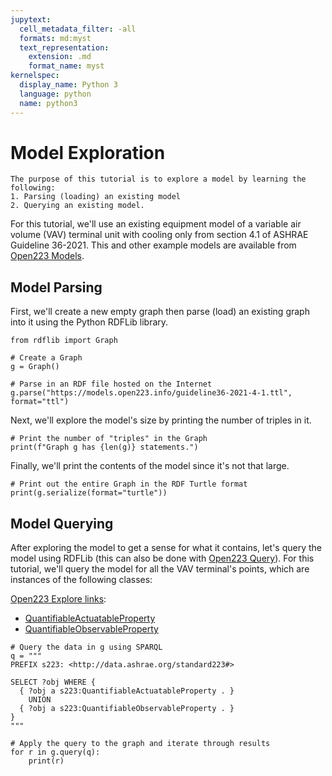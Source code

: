 ```yaml
---
jupytext:
  cell_metadata_filter: -all
  formats: md:myst
  text_representation:
    extension: .md
    format_name: myst
kernelspec:
  display_name: Python 3
  language: python
  name: python3
---
```


# Model Exploration

```{note}
The purpose of this tutorial is to explore a model by learning the following:
1. Parsing (loading) an existing model
2. Querying an existing model.
```

For this tutorial, we'll use an existing equipment model of a variable air volume (VAV) terminal unit with cooling only from section 4.1 of ASHRAE Guideline 36-2021. This and other example models are available from [Open223 Models](open223-resources).

## Model Parsing

First, we'll create a new empty graph then parse (load) an existing graph into it using the Python RDFLib library.

```{code-cell}
from rdflib import Graph

# Create a Graph
g = Graph()

# Parse in an RDF file hosted on the Internet
g.parse("https://models.open223.info/guideline36-2021-4-1.ttl", format="ttl")
```

Next, we'll explore the model's size by printing the number of triples in it.

```{code-cell}
# Print the number of "triples" in the Graph
print(f"Graph g has {len(g)} statements.")
```

Finally, we'll print the contents of the model since it's not that large.

```{code-cell}
# Print out the entire Graph in the RDF Turtle format
print(g.serialize(format="turtle"))
```

## Model Querying

After exploring the model to get a sense for what it contains, let's query the model using RDFLib (this can also be done with [Open223 Query](open223-resources)). For this tutorial, we'll query the model for all the VAV terminal's points, which are instances of the following classes:

[Open223 Explore links](open223-resources):
- [QuantifiableActuatableProperty](https://explore.open223.info/s223/QuantifiableActuatableProperty.html)
- [QuantifiableObservableProperty](https://explore.open223.info/s223/QuantifiableObservableProperty.html)

```{code-cell}
# Query the data in g using SPARQL
q = """
PREFIX s223: <http://data.ashrae.org/standard223#>

SELECT ?obj WHERE {
  { ?obj a s223:QuantifiableActuatableProperty . }
  	UNION
  { ?obj a s223:QuantifiableObservableProperty . }
}
"""

# Apply the query to the graph and iterate through results
for r in g.query(q):
    print(r)
```
